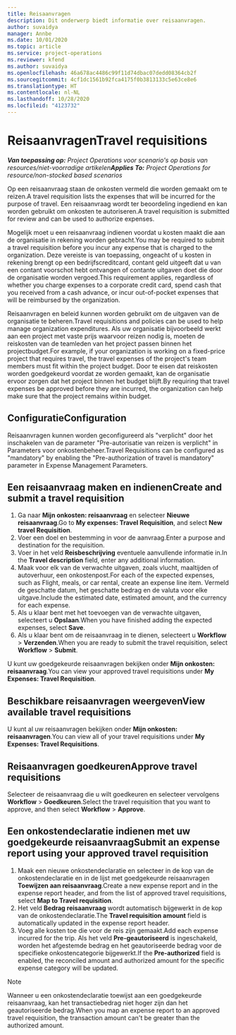 ```yaml
---
title: Reisaanvragen
description: Dit onderwerp biedt informatie over reisaanvragen.
author: suvaidya
manager: Annbe
ms.date: 10/01/2020
ms.topic: article
ms.service: project-operations
ms.reviewer: kfend
ms.author: suvaidya
ms.openlocfilehash: 46a678ac4486c99f11d74dbac07dedd08364cb2f
ms.sourcegitcommit: 4cf1dc1561b92fca4175f0b3813133c5e63ce8e6
ms.translationtype: HT
ms.contentlocale: nl-NL
ms.lasthandoff: 10/28/2020
ms.locfileid: "4123732"
---
```

# <a name="travel-requisitions"></a><span data-ttu-id="8b145-103">Reisaanvragen</span><span class="sxs-lookup"><span data-stu-id="8b145-103">Travel requisitions</span></span>

<span data-ttu-id="8b145-104">_**Van toepassing op:** Project Operations voor scenario's op basis van resources/niet-voorradige artikelen_</span><span class="sxs-lookup"><span data-stu-id="8b145-104">_**Applies To:** Project Operations for resource/non-stocked based scenarios_</span></span>

<span data-ttu-id="8b145-105">Op een reisaanvraag staan de onkosten vermeld die worden gemaakt om te reizen.</span><span class="sxs-lookup"><span data-stu-id="8b145-105">A travel requisition lists the expenses that will be incurred for the purpose of travel.</span></span> <span data-ttu-id="8b145-106">Een reisaanvraag wordt ter beoordeling ingediend en kan worden gebruikt om onkosten te autoriseren.</span><span class="sxs-lookup"><span data-stu-id="8b145-106">A travel requisition is submitted for review and can be used to authorize expenses.</span></span>

<span data-ttu-id="8b145-107">Mogelijk moet u een reisaanvraag indienen voordat u kosten maakt die aan de organisatie in rekening worden gebracht.</span><span class="sxs-lookup"><span data-stu-id="8b145-107">You may be required to submit a travel requisition before you incur any expense that is charged to the organization.</span></span> <span data-ttu-id="8b145-108">Deze vereiste is van toepassing, ongeacht of u kosten in rekening brengt op een bedrijfscreditcard, contant geld uitgeeft dat u van een contant voorschot hebt ontvangen of contante uitgaven doet die door de organisatie worden vergoed.</span><span class="sxs-lookup"><span data-stu-id="8b145-108">This requirement applies, regardless of whether you charge expenses to a corporate credit card, spend cash that you received from a cash advance, or incur out-of-pocket expenses that will be reimbursed by the organization.</span></span>

<span data-ttu-id="8b145-109">Reisaanvragen en beleid kunnen worden gebruikt om de uitgaven van de organisatie te beheren.</span><span class="sxs-lookup"><span data-stu-id="8b145-109">Travel requisitions and policies can be used to help manage organization expenditures.</span></span> <span data-ttu-id="8b145-110">Als uw organisatie bijvoorbeeld werkt aan een project met vaste prijs waarvoor reizen nodig is, moeten de reiskosten van de teamleden van het project passen binnen het projectbudget.</span><span class="sxs-lookup"><span data-stu-id="8b145-110">For example, if your organization is working on a fixed-price project that requires travel, the travel expenses of the project's team members must fit within the project budget.</span></span> <span data-ttu-id="8b145-111">Door te eisen dat reiskosten worden goedgekeurd voordat ze worden gemaakt, kan de organisatie ervoor zorgen dat het project binnen het budget blijft.</span><span class="sxs-lookup"><span data-stu-id="8b145-111">By requiring that travel expenses be approved before they are incurred, the organization can help make sure that the project remains within budget.</span></span>

## <a name="configuration"></a><span data-ttu-id="8b145-112">Configuratie</span><span class="sxs-lookup"><span data-stu-id="8b145-112">Configuration</span></span> 

<span data-ttu-id="8b145-113">Reisaanvragen kunnen worden geconfigureerd als "verplicht" door het inschakelen van de parameter "Pre-autorisatie van reizen is verplicht" in Parameters voor onkostenbeheer.</span><span class="sxs-lookup"><span data-stu-id="8b145-113">Travel Requisitions can be configured as "mandatory" by enabling the "Pre-authorization of travel is mandatory" parameter in Expense Management Parameters.</span></span> 

## <a name="create-and-submit-a-travel-requisition"></a><span data-ttu-id="8b145-114">Een reisaanvraag maken en indienen</span><span class="sxs-lookup"><span data-stu-id="8b145-114">Create and submit a travel requisition</span></span>

1. <span data-ttu-id="8b145-115">Ga naar **Mijn onkosten: reisaanvraag** en selecteer **Nieuwe reisaanvraag**.</span><span class="sxs-lookup"><span data-stu-id="8b145-115">Go to **My expenses: Travel Requisition**, and select **New travel Requisition**.</span></span>
2. <span data-ttu-id="8b145-116">Voer een doel en bestemming in voor de aanvraag.</span><span class="sxs-lookup"><span data-stu-id="8b145-116">Enter a purpose and destination for the requisition.</span></span>
3. <span data-ttu-id="8b145-117">Voer in het veld **Reisbeschrijving** eventuele aanvullende informatie in.</span><span class="sxs-lookup"><span data-stu-id="8b145-117">In the  **Travel description** field, enter any additional information.</span></span> 
4. <span data-ttu-id="8b145-118">Maak voor elk van de verwachte uitgaven, zoals vlucht, maaltijden of autoverhuur, een onkostenpost.</span><span class="sxs-lookup"><span data-stu-id="8b145-118">For each of the expected expenses, such as Flight, meals, or car rental, create an expense line item.</span></span> <span data-ttu-id="8b145-119">Vermeld de geschatte datum, het geschatte bedrag en de valuta voor elke uitgave.</span><span class="sxs-lookup"><span data-stu-id="8b145-119">Include the estimated date, estimated amount, and the currency for each expense.</span></span> 
5. <span data-ttu-id="8b145-120">Als u klaar bent met het toevoegen van de verwachte uitgaven, selecteert u **Opslaan**.</span><span class="sxs-lookup"><span data-stu-id="8b145-120">When you have finished adding the expected expenses, select **Save**.</span></span>
6. <span data-ttu-id="8b145-121">Als u klaar bent om de reisaanvraag in te dienen, selecteert u **Workflow** > **Verzenden**.</span><span class="sxs-lookup"><span data-stu-id="8b145-121">When you are ready to submit the travel requisition, select **Workflow** > **Submit**.</span></span>

<span data-ttu-id="8b145-122">U kunt uw goedgekeurde reisaanvragen bekijken onder **Mijn onkosten: reisaanvraag**.</span><span class="sxs-lookup"><span data-stu-id="8b145-122">You can view your approved travel requisitions under **My Expenses: Travel Requisition**.</span></span> 

## <a name="view-available-travel-requisitions"></a><span data-ttu-id="8b145-123">Beschikbare reisaanvragen weergeven</span><span class="sxs-lookup"><span data-stu-id="8b145-123">View available travel requisitions</span></span>

<span data-ttu-id="8b145-124">U kunt al uw reisaanvragen bekijken onder **Mijn onkosten: reisaanvragen**.</span><span class="sxs-lookup"><span data-stu-id="8b145-124">You can view all of your travel requisitions under **My Expenses: Travel Requisitions**.</span></span>

## <a name="approve-travel-requisitions"></a><span data-ttu-id="8b145-125">Reisaanvragen goedkeuren</span><span class="sxs-lookup"><span data-stu-id="8b145-125">Approve travel requisitions</span></span>

<span data-ttu-id="8b145-126">Selecteer de reisaanvraag die u wilt goedkeuren en selecteer vervolgens **Workflow** > **Goedkeuren**.</span><span class="sxs-lookup"><span data-stu-id="8b145-126">Select the travel requisition that you want to approve, and then select **Workflow** > **Approve**.</span></span>  

## <a name="submit-an-expense-report-using-your-approved-travel-requisition"></a><span data-ttu-id="8b145-127">Een onkostendeclaratie indienen met uw goedgekeurde reisaanvraag</span><span class="sxs-lookup"><span data-stu-id="8b145-127">Submit an expense report using your approved travel requisition</span></span>

1. <span data-ttu-id="8b145-128">Maak een nieuwe onkostendeclaratie en selecteer in de kop van de onkostendeclaratie en in de lijst met goedgekeurde reisaanvragen **Toewijzen aan reisaanvraag**.</span><span class="sxs-lookup"><span data-stu-id="8b145-128">Create a new expense report and in the expense report header, and from the list of approved travel requisitions, select **Map to Travel requisition**.</span></span>
2. <span data-ttu-id="8b145-129">Het veld **Bedrag reisaanvraag** wordt automatisch bijgewerkt in de kop van de onkostendeclaratie.</span><span class="sxs-lookup"><span data-stu-id="8b145-129">The **Travel requisition amount** field is automatically updated in the expense report header.</span></span>
3. <span data-ttu-id="8b145-130">Voeg alle kosten toe die voor de reis zijn gemaakt.</span><span class="sxs-lookup"><span data-stu-id="8b145-130">Add each expense incurred for the trip.</span></span> <span data-ttu-id="8b145-131">Als het veld **Pre-geautoriseerd** is ingeschakeld, worden het afgestemde bedrag en het geautoriseerde bedrag voor de specifieke onkostencategorie bijgewerkt.</span><span class="sxs-lookup"><span data-stu-id="8b145-131">If the **Pre-authorized** field is enabled, the reconciled amount and authorized amount for the specific expense category will be updated.</span></span>

> [!NOTE]
> <span data-ttu-id="8b145-132">Wanneer u een onkostendeclaratie toewijst aan een goedgekeurde reisaanvraag, kan het transactiebedrag niet hoger zijn dan het geautoriseerde bedrag.</span><span class="sxs-lookup"><span data-stu-id="8b145-132">When you map an expense report to an approved travel requisition, the transaction amount can't be greater than the authorized amount.</span></span> 

